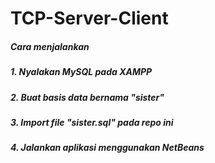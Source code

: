 # TCP-Server-Client

##### Cara menjalankan
##### 1. Nyalakan MySQL pada XAMPP
##### 2. Buat basis data bernama "sister"
##### 3. Import file "sister.sql" pada repo ini
##### 4. Jalankan aplikasi menggunakan NetBeans